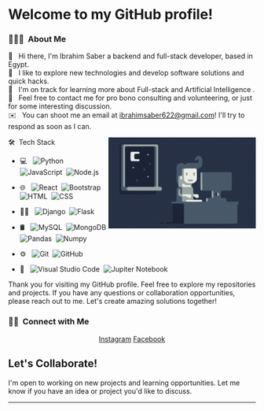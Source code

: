# Welcome to my GitHub profile!



### 👨🏻‍💻 &nbsp;About Me
👋 &nbsp; Hi there, I'm Ibrahim Saber a backend and full-stack developer, based in Egypt. <br>
🤖 &nbsp; I like to explore new technologies and develop software solutions and quick hacks.<br>
🌱 &nbsp; I'm on track for learning more about Full-stack and Artificial Intelligence .<br>
💬 &nbsp; Feel free to contact me for pro bono consulting and volunteering, or just for some interesting discussion.<br>
✉️ &nbsp; You can shoot me an email at ibrahimsaber622@gmail.com! I'll try to respond as soon as I can.<br>
<!--📄 &nbsp;Please have a look at my [Résumé](https://www.ibra.com/resume.html) for more details about me. I'm open to feedback and suggestions!-->


<img alt="Night Coding" src="https://raw.githubusercontent.com/AVS1508/AVS1508/master/assets/Night-Coding.gif" align="right"/>

🛠 &nbsp;Tech Stack

- 💻 &nbsp;
    ![Python](https://img.shields.io/badge/-Python-05122A?style=flat&logo=python)&nbsp;
    ![JavaScript](https://img.shields.io/badge/-JavaScript-05122A?style=flat&logo=javascript)&nbsp;
    ![Node.js](https://img.shields.io/badge/-Node.js-05122A?style=flat&logo=node.js)
- 🌐 &nbsp;
    ![React](https://img.shields.io/badge/-React-05122A?style=flat&logo=react)&nbsp;
    ![Bootstrap](https://img.shields.io/badge/-Bootstrap-05122A?style=flat&logo=bootstrap&logoColor=563D7C)&nbsp;
    ![HTML](https://img.shields.io/badge/-HTML-05122A?style=flat&logo=HTML5)&nbsp;
    ![CSS](https://img.shields.io/badge/-CSS-05122A?style=flat&logo=CSS3&logoColor=1572B6)
- 👨‍💻 &nbsp;
    ![Django](https://img.shields.io/badge/-Django-05122A?style=flat&logo=django&logoColor=092E20)&nbsp;
    ![Flask](https://img.shields.io/badge/-Flask-05122A?style=flat&logo=flask)
- 🛢 &nbsp;
  ![MySQL](https://img.shields.io/badge/-MySQL-202020?style=plastic&logo=mysql&logoColor=33F703)&nbsp;
  ![MongoDB](https://img.shields.io/badge/-MongoDB-45FF4A?style=plastic&logo=mongodb&logoColor=0051FF)&nbsp;
  ![Pandas](https://img.shields.io/badge/-Pandas-FF9300?style=plastic&logo=pandas&logoColor=000000)&nbsp;
  ![Numpy](https://img.shields.io/badge/-Numpy-green?style=plastic&logo=numpy)

- ⚙️ &nbsp;
    ![Git](https://img.shields.io/badge/-Git-05122A?style=flat&logo=git)&nbsp;
    ![GitHub](https://img.shields.io/badge/-GitHub-05122A?style=flat&logo=github)

- 🔧 &nbsp;
  ![Visual Studio Code](https://img.shields.io/badge/-Visual%20Studio%20Code-45FF4A?style=plastic&logo=visual-studio-code&logoColor=0051FF)&nbsp;
  ![Jupiter Notebook](https://img.shields.io/badge/-Jupiter%20Notebook-FF9300?style=plastic&logo=jupiter-Notebook-&logoColor=000000)


Thank you for visiting my GitHub profile. Feel free to explore my repositories and projects. If you have any questions or collaboration opportunities, please reach out to me. Let's create amazing solutions together!

### 🤝🏻 &nbsp;Connect with Me

<p align="center">
<a href="https://www.linkedin.com/in/ibrahim1saber/"><style /* unvisited link */
a:link {
  color: red;
}

/* visited link */
a:visited {
  color: green;
}

/* mouse over link */
a:hover {
  color: hotpink;
}

/* selected link */
a:active {
  color: blue;
}>Linkedin</style></a>
<a href="https://www.instagram.com/ibrahimsabe.r/">Instagram</a>
<a href="https://www.facebook.com/ibrahim1saber/">Facebook</a>
</p>

## Let's Collaborate!

I'm open to working on new projects and learning opportunities. Let me know if you have an idea or project you'd like to discuss.

---

<!--[![Top Langs](https://github-readme-stats.vercel.app/api/top-langs/?username=ibrahimsaber1&layout=compact)](https://github.com/anuraghazra/github-readme-stats)
[![Your Name's GitHub stats](https://github-readme-stats.vercel.app/api?username=ibrahimsaber1&show_icons=true&theme=radical)](https://github.com/anuraghazra/github-readme-stats)-->

